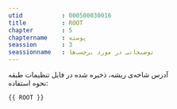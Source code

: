 ```yaml
---
utid           : 000500030016
title          : ROOT
chapter        : 5
chaptername    : پوسته
seassion       : 3
seassionname   : توضیحاتی در مورد برچسب‌ها
---
```



<p>آدرس شاخه‌ی ریشه، ذخیره شده در فایل تنظیمات طبقه <br />
نحوه‌ استفاده:</p>

<pre><code>{{ ROOT }}
</code></pre>


